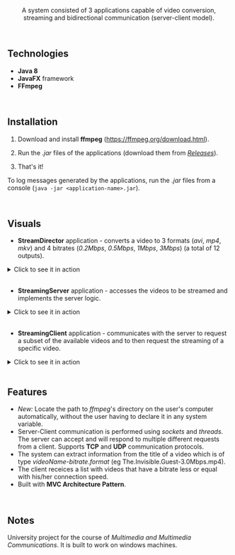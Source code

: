<p align="center">
  A system consisted of 3 applications capable of video conversion, streaming and bidirectional communication (server-client model).
</p>
<br>

## Technologies
* **Java 8**
* **JavaFX** framework
* **FFmpeg**
<br>

## Installation
1. Download and install **ffmpeg** (https://ffmpeg.org/download.html).
2. Run the _.jar_ files of the applications (download them from <a href="https://github.com/gkalmpenis/video-streaming-system/releases"><i>Releases</i></a>). 


3. That's it!
 
To log messages generated by the applications, run the _.jar_ files from a console (`java -jar <application-name>.jar`).

<br>

## Visuals
* **StreamDirector** application - converts a video to 3 formats (_avi_, _mp4_, _mkv_) and 4 bitrates (_0.2Mbps_, _0.5Mbps_, _1Mbps_, _3Mbps_) (a total of 12 outputs).
<details>
  <summary>Click to see it in action</summary>
  <p align="center">
    <img src="./img/sd.gif"/>
   <br>
   <sub><i>(GIF - Duration: 19 seconds)</i></sub>
  </p>
</details>
<br>

* **StreamingServer** application - accesses the videos to be streamed and implements the server logic.
<details>
  <summary>Click to see it in action</summary>
  <p align="center">
    <img src="./img/ss.gif"/>
    <br>
    <sub><i>(GIF - Duration: 8 seconds)</i></sub>
  </p>
</details>
<br>

* **StreamingClient** application - communicates with the server to request a subset of the available videos and to then request the streaming of a specific video.
<details>
  <summary>Click to see it in action</summary>
  <p align="center">
    <img align="center" src="./img/sc1.gif" width="590"/> <br>
    <b>1. Initial flow</b> 
    <br>
    <sub><i>(GIF - Duration: 15 seconds)</i></sub>
  </p>
  <br>
  
  <p align="center">
    <img src="./img/sc2.gif" width="590"/> <br>
    <b>2. Changing connection speed, video format and streaming protocol</b>
    <br>
    <sub><i>(GIF - Duration: 18 seconds)</i></sub>
  </p>
</details>
<br>

## Features
* _New:_ Locate the path to _ffmpeg_'s directory on the user's computer automatically, without the user having to declare it in any system variable.
* Server-Client communication is performed using _sockets_ and _threads_. The server can accept and will respond to multiple different requests from a client. Supports **TCP** and **UDP** communication protocols.
* The system can extract information from the title of a video which is of type _videoName_-_bitrate_._format_ (eg The.Invisible.Guest-3.0Mbps.mp4).
* The client receices a list with videos that have a bitrate less or equal with his/her connection speed.
* Built with **MVC Architecture Pattern**.
<br>

## Notes
University project for the course of _Multimedia and Multimedia Communications_. It is built to work on windows machines.
